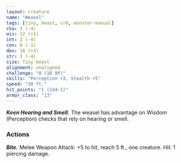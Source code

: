 ```yaml
---
layout: creature
name: "Weasel"
tags: [tiny, beast, cr0, monster-manual]
cha: 3 (-4)
wis: 12 (+1)
int: 2 (-4)
con: 8 (-1)
dex: 16 (+3)
str: 3 (-4)
size: Tiny beast
alignment: unaligned
challenge: "0 (10 XP)"
skills: "Perception +3, Stealth +5"
speed: "30 ft."
hit_points: "1 (1d4-1)"
armor_class: "13"
---
```


***Keen Hearing and Smell.*** The weasel has advantage on Wisdom (Perception) checks that rely on hearing or smell.

### Actions

***Bite.*** Melee Weapon Attack: +5 to hit, reach 5 ft., one creature. Hit: 1 piercing damage.